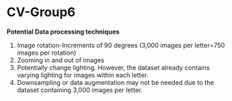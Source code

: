 # CV-Group6


**Potential Data processing techniques**
1. Image rotation-Increments of 90 degrees (3,000 images per letter=750 images per rotation)
2. Zooming in and out of images
3. Potentially change lighting. However, the dataset already contains varying lighting for images within each letter.
4. Downsampling or data augmentation may not be needed due to the dataset containing 3,000 images per letter.

